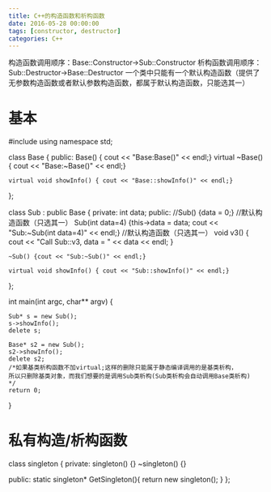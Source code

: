 ```yaml
---
title: C++的构造函数和析构函数
date: 2016-05-28 00:00:00
tags: [constructor, destructor]
categories: C++
---
```



构造函数调用顺序：Base::Constructor->Sub::Constructor 
析构函数调用顺序：Sub::Destructor->Base::Destructor
一个类中只能有一个默认构造函数（提供了无参数构造函数或者默认参数构造函数，都属于默认构造函数，只能选其一）

# 基本
#include <iostream>
using namespace std;

class Base {
public:
    Base()  { cout << "Base:Base()" << endl;}
    virtual ~Base() { cout << "Base:~Base()" << endl;}
    
    virtual void showInfo() { cout << "Base::showInfo()" << endl;}
};

class Sub : public Base {
private:
    int data;
public:
    //Sub() {data = 0;}                   //默认构造函数（只选其一）
    Sub(int data=4) {this->data = data; cout << "Sub:~Sub(int data=4)" << endl;} //默认构造函数（只选其一）
    void v3()     { cout << "Call Sub::v3, data = " << data << endl; }
    
    ~Sub() {cout << "Sub:~Sub()" << endl;}
    
    virtual void showInfo() { cout << "Sub::showInfo()" << endl;}
};

int main(int argc, char** argv) {

    Sub* s = new Sub();
    s->showInfo();
    delete s;
    
    Base* s2 = new Sub();
    s2->showInfo();
    delete s2; 
    /*如果基类析构函数不加virtual;这样的删除只能属于静态编译调用的是基类析构，
    所以只删除基类对象，而我们想要的是调用Sub类析构(Sub类析构会自动调用Base类析构)
    */
    return 0;
}

# 私有构造/析构函数
class singleton {
private:
   singleton()  {}
   ~singleton() {}

public:
    static singleton* GetSingleton(){
        return new singleton();
    }
};


